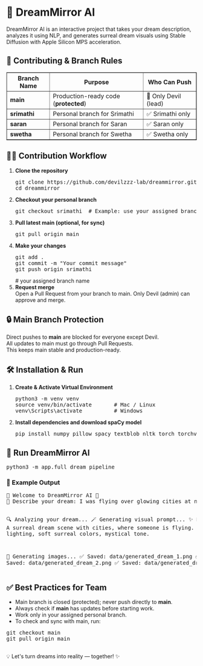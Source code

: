 <!DOCTYPE html>
<html lang="en">
<head>
  <meta charset="UTF-8">
</head>
<body>

  <h1>🌙 DreamMirror AI</h1>
  <p>DreamMirror AI is an interactive project that takes your dream description, analyzes it using NLP, and generates surreal dream visuals using Stable Diffusion with Apple Silicon MPS acceleration.</p>

  <h2>🤝 Contributing & Branch Rules</h2>
  <table border="1" cellpadding="5" cellspacing="0">
    <tr>
      <th>Branch Name</th>
      <th>Purpose</th>
      <th>Who Can Push</th>
    </tr>
    <tr>
      <td><b>main</b></td>
      <td>Production-ready code (<b>protected</b>)</td>
      <td>🔐 Only Devil (lead)</td>
    </tr>
    <tr>
      <td><b>srimathi</b></td>
      <td>Personal branch for Srimathi</td>
      <td>✅ Srimathi only</td>
    </tr>
    <tr>
      <td><b>saran</b></td>
      <td>Personal branch for Saran</td>
      <td>✅ Saran only</td>
    </tr>
    <tr>
      <td><b>swetha</b></td>
      <td>Personal branch for Swetha</td>
      <td>✅ Swetha only</td>
    </tr>
  </table>

  <h2>🧑‍💻 Contribution Workflow</h2>
  <ol>
    <li>
      <b>Clone the repository</b>
      <pre>git clone https://github.com/devilzzz-lab/dreammirror.git
cd dreammirror</pre>
    </li>
    <li>
      <b>Checkout your personal branch</b>
      <pre>git checkout srimathi  # Example: use your assigned branch name</pre>
    </li>
    <li>
      <b>Pull latest main (optional, for sync)</b>
      <pre>git pull origin main</pre>
    </li>
    <li>
      <b>Make your changes</b>
      <pre>git add .
git commit -m "Your commit message"
git push origin srimathi</pre>  # your assigned branch name
    </li>
    <li>
      <b>Request merge</b><br>
      Open a Pull Request from your branch to main. Only Devil (admin) can approve and merge.
    </li>
  </ol>

  <h2>🔒 Main Branch Protection</h2>
  <p>Direct pushes to <b>main</b> are blocked for everyone except Devil.<br>
  All updates to main must go through Pull Requests.<br>
  This keeps main stable and production-ready.</p>

  <h2>🛠 Installation & Run</h2>
  <ol>
    <li>
      <b>Create & Activate Virtual Environment</b>
      <pre>python3 -m venv venv
source venv/bin/activate       # Mac / Linux
venv\Scripts\activate          # Windows</pre>
    </li>
    <li>
      <b>Install dependencies and download spaCy model</b>
      <pre>pip install numpy pillow spacy textblob nltk torch torchvision torchaudio diffusers transformers accelerate safetensors tqdm opencv-python && python3 -m spacy download en_core_web_sm</pre>
    </li>
  </ol>

  <h2>🚀 Run DreamMirror AI</h2>
  <pre>python3 -m app.full_dream_pipeline</pre>

  <h3>📌 Example Output</h3>
  <pre>
🌙 Welcome to DreamMirror AI 🌌
📝 Describe your dream: I was flying over glowing cities at night.

🔍 Analyzing your dream...
🪄 Generating visual prompt...
✨ Prompt: A surreal dream scene with cities, where someone is flying. Atmospheric lighting, soft surreal colors, mystical tone.

🎨 Generating images...
✅ Saved: data/generated_dream_1.png
✅ Saved: data/generated_dream_2.png
✅ Saved: data/generated_dream_3.png
  </pre>

  <h2>✅ Best Practices for Team</h2>
  <ul>
    <li>Main branch is closed (protected); never push directly to <b>main</b>.</li>
    <li>Always check if <b>main</b> has updates before starting work.</li>
    <li>Work only in your assigned personal branch.</li>
    <li>To check and sync with main, run:</li>
  </ul>
  <pre>
git checkout main
git pull origin main
  </pre>

  <p>💡 Let's turn dreams into reality — together! ✨</p>

</body>
</html>
